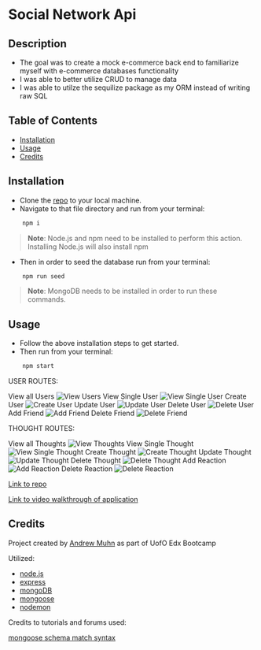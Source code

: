 # Social Network Api

## Description

- The goal was to create a mock e-commerce back end to familiarize myself with e-commerce databases functionality
- I was able to better utilize CRUD to manage data
- I was able to utilze the sequilize package as my ORM instead of writing raw SQL

## Table of Contents

- [Installation](#installation)
- [Usage](#usage)
- [Credits](#credits)

## Installation

- Clone the [repo](https://github.com/andrewmuhn/social-network-api) to your local machine.
- Navigate to that file directory and run from your terminal:

```bash
	npm i
```

> **Note**: Node.js and npm need to be installed to perform this action. Installing Node.js will also install npm

- Then in order to seed the database run from your terminal:

```bash
	npm run seed
```

> **Note**: MongoDB needs to be installed in order to run these commands.

## Usage

- Follow the above installation steps to get started.
- Then run from your terminal:

```bash
	npm start
```

USER ROUTES:

View all Users
![View Users](./assets/getusers.png)
View Single User
![View Single User](./assets/getsingleuser.png)
Create User
![Create User](./assets/createuser.png)
Update User
![Update User](./assets/updateuser.png)
Delete User
![Delete User](./assets/deleteuser.png)
Add Friend
![Add Friend](./assets/addfriend.png)
Delete Friend
![Delete Friend](./assets/deletefriend.png)

THOUGHT ROUTES:

View all Thoughts
![View Thoughts](./assets/getthoughts.png)
View Single Thought
![View Single Thought](./assets/getsinglethought.png)
Create Thought
![Create Thought](./assets/createthought.png)
Update Thought
![Update Thought](./assets/updatethought.png)
Delete Thought
![Delete Thought](./assets/deletethought.png)
Add Reaction
![Add Reaction](./assets/addreaction.png)
Delete Reaction
![Delete Reaction](./assets/deletereaction.png)

[Link to repo](https://github.com/andrewmuhn/social-network-api)

[Link to video walkthrough of application](https://drive.google.com/file/d/1X_4CWyeFTKKu7nfe-imz7Ts7_6nwZwVL/view)

## Credits

Project created by [Andrew Muhn](https://github.com/andrewmuhn)
as part of UofO Edx Bootcamp

Utilized:

- [node.js](https://nodejs.org/en/about)
- [express](https://www.npmjs.com/package/express)
- [mongoDB](https://www.mongodb.com/)
- [mongoose](https://mongoosejs.com/)
- [nodemon](https://www.npmjs.com/package/nodemon)

Credits to tutorials and forums used:

[mongoose schema match syntax](https://stackoverflow.com/questions/18022365/mongoose-validate-email-syntax)
